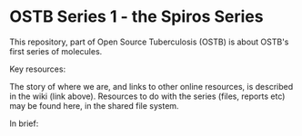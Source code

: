 # OSTB Series 1 - the Spiros Series
This repository, part of Open Source Tuberculosis (OSTB) is about OSTB's first series of molecules.

Key resources:

The story of where we are, and links to other online resources, is described in the wiki (link above).
Resources to do with the series (files, reports etc) may be found here, in the shared file system.

In brief:


